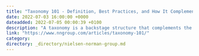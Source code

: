 ```yaml
---
title: "Taxonomy 101 - Definition, Best Practices, and How It Complements Other IA Work"
date: 2022-07-03 16:00:00 +0000
dateadded: 2022-07-05 00:00:39 +0100
description: "A taxonomy is a backstage structure that complements the visible navigation. Taxonomies support consistent information retrieval by creating formal metadata rules."
link: "https://www.nngroup.com/articles/taxonomy-101/"
category:
directory: _directory/nielsen-norman-group.md
---
```

